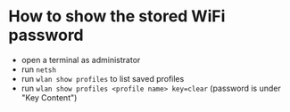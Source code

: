 # How to show the stored WiFi password

 - open a terminal as administrator
 - run `netsh`
 - run `wlan show profiles` to list saved profiles
 - run `wlan show profiles <profile name> key=clear` (password is under "Key Content")
 
